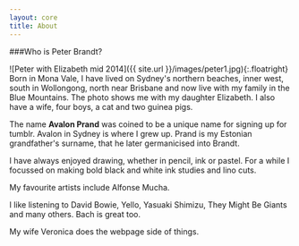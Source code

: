```yaml
---
layout: core
title: About
---
```


###Who is Peter Brandt?

![Peter with Elizabeth mid 2014]({{ site.url }}/images/peter1.jpg){:.floatright}
Born in Mona Vale, I have lived on Sydney's northern beaches, inner west, south in Wollongong, north near Brisbane and now live with my family in the Blue Mountains.  The photo shows me with my daughter Elizabeth.  I also have a wife, four boys, a cat and two guinea pigs.

The name **Avalon Prand** was coined to be a unique name for signing up for tumblr.  Avalon in Sydney is where I grew up.  Prand is my Estonian grandfather's surname, that he later germanicised into Brandt.
	
I have always enjoyed drawing, whether in pencil, ink or pastel. For a while I focussed on making bold black and white ink studies and lino cuts.

My favourite artists include Alfonse Mucha.

I like listening to David Bowie, Yello, Yasuaki Shimizu, They Might Be Giants and many others.  Bach is great too.

My wife Veronica does the webpage side of things.

